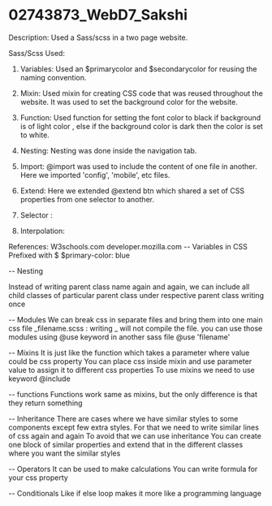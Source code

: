 # 02743873_WebD7_Sakshi

Description: Used a Sass/scss in a two page website.

Sass/Scss Used:
1) Variables: Used an $primarycolor and $secondarycolor for reusing the naming convention.

2) Mixin: Used mixin for creating CSS code that was reused throughout the website. It was used to set the background color for the website.

3) Function: Used function for setting the font color to black if background is of light color ,
	     else if the background color is dark then the color is set to white. 

4) Nesting: Nesting was done inside the navigation tab.

5) Import: @import was used to include the content of one file in another. Here we imported 'config', 'mobile', etc files.

6) Extend: Here we extended @extend btn which shared a set of CSS properties from one selector to another.

7) Selector :

8) Interpolation: 

References: W3schools.com
	    developer.mozilla.com
      -- Variables in CSS
Prefixed with $
$primary-color: blue

-- Nesting

Instead of writing parent class name again and again, we can include all child classes of particular parent class
under respective parent class writing once

-- Modules
We can break css in separate files and bring them into one main css file
_filename.scss : writing _ will not compile the file. 
you can use those modules using @use keyword in another sass file
@use 'filename'


-- Mixins
It is just like the function which takes a parameter where value could be css property
You can place css inside mixin and use parameter value to assign it to different css properties
To use mixins we need to use keyword @include

-- functions
Functions work same as mixins, but the only difference is that they return something


-- Inheritance
There are cases where we have similar styles to some components except few extra styles. For that we need to write similar 
lines of css again and again
To avoid that we can use inheritance 
You can create one block of similar properties and extend that in the different classes where you want the similar styles

-- Operators
It can be used to make calculations
You can write formula for your css property

-- Conditionals
Like if else loop 
makes it more like a programming language


